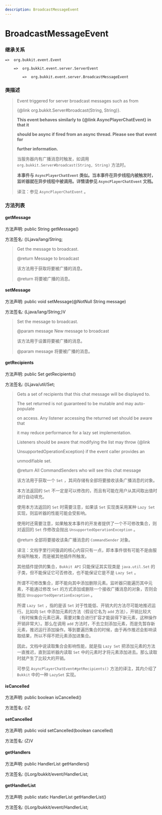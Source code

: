 ```yaml
---
description: BroadcastMessageEvent
---
```


# BroadcastMessageEvent

### 继承关系

    =>  org.bukkit.event.Event

        =>  org.bukkit.event.server.ServerEvent

            =>  org.bukkit.event.server.BroadcastMessageEvent

### 类描述

> Event triggered for server broadcast messages such as from
> 
> {@link org.bukkit.Server#broadcast(String, String)}.
> 
> <b>This event behaves similarly to {@link AsyncPlayerChatEvent} in that it
> 
> should be async if fired from an async thread. Please see that event for
> 
> further information.</b>
> 
> <p>
> 
> 当服务器内有广播消息时触发，如调用 `org.bukkit.Server#broadcast(String, String)` 方法时。
> 
> **本事件与 `AsyncPlayerChatEvent` 类似。当本事件在异步线程内被触发时，监听器就在异步线程中被调用。详情请参见  `AsyncPlayerChatEvent` 文档。**
> 
> <p>
> 
> 译注：参见 `AsyncPlayerChatEvent` 。

### 方法列表

#### getMessage

方法声明: public String getMessage()

方法签名: ()Ljava/lang/String;

> Get the message to broadcast.
> 
> @return Message to broadcast
> 
> <p>
> 
> 该方法用于获取将要被广播的消息。
> 
> @return 将要被广播的消息。

#### setMessage

方法声明: public void setMessage(@NotNull String message)

方法签名: (Ljava/lang/String;)V

> Set the message to broadcast.
> 
> @param message New message to broadcast
> 
> <p>
> 
> 该方法用于设置将要被广播的消息。
> 
> @param message 将要被广播的消息。

#### getRecipients

方法声明: public Set<CommandSender> getRecipients()

方法签名: ()Ljava/util/Set;

> Gets a set of recipients that this chat message will be displayed to.
> 
> The set returned is not guaranteed to be mutable and may auto-populate
> 
> on access. Any listener accessing the returned set should be aware that
> 
> it may reduce performance for a lazy set implementation.
> 
> Listeners should be aware that modifying the list may throw {@link
> 
> UnsupportedOperationException} if the event caller provides an
> 
> unmodifiable set.
> 
> @return All CommandSenders who will see this chat message
> 
> <p>
> 
> 该方法用于获取一个 `Set` ，其间存储有全部将要接收该条广播消息的对象。
> 
> 本方法返回的 `Set` 不一定是可以修改的，而且有可能在用户从其间取出值时进行自动填充。
> 
> 使用本方法返回的 `Set` 时需要注意，如果该 `Set` 实现类采用某种 `Lazy Set` 实现，则监听器的性能可能会受影响。
> 
> 使用时还需要注意，如果触发本事件的开发者提供了一个不可修改集合，则对返回的 `Set` 作修改会抛出 `UnsupportedOperationException` 。
> 
> @return 全部将要接收该条广播消息的 `CommandSender` 对象。
> 
> <p>
> 
> 译注：文档字里行间强调的核心内容只有一点，即本事件很有可能不是由服务端所触发，而是被其他插件所触发。
> 
> 其他插件提供的集合，`Bukkit API` 只能保证其实现类是 `java.util.Set` 的子类，但不能保证它可否修改，也不能保证它是不是 `Lazy Set` 。
> 
> 所谓不可修改集合，即不能向其中添加删除元素。监听器只能遍历其中元素，不能通过修改 `Set` 的方式添加或删除一个接收广播消息的对象，否则会抛出 `UnsupportedOperationException` 。
> 
> 所谓 `Lazy Set` ，指的是该 `Set` 对于性能低、开销大的方法尽可能地推迟运行。比如向 `Set` 中添加元素的方法（假设它名为 `add` 方法），开销比较大（有时候集合元素已满，需要对集合进行扩容才能装得下新元素，这种操作开销非常大）。那么在调用 `add` 方法时，不去立刻添加元素，而是先暂存新元素，推迟运行添加操作。等到要遍历集合的时候，由于再作推迟会影响读取结果，所以不得不把元素添加进集合。
> 
> 因此，文档中说读取集合会影响性能，就是指 `Lazy Set` 把添加元素的方法一直推迟，直到监听器内读取 `Set` 中的元素时才将元素添加进去。那么读取时就产生了比较大的开销。
> 
> 可参见 `AsyncPlayerChatEvent#getRecipients()` 方法的译注，其内介绍了 `Bukkit` 中的一种 `LazySet` 实现。

#### isCancelled

方法声明: public boolean isCancelled()

方法签名: ()Z

#### setCancelled

方法声明: public void setCancelled(boolean cancelled)

方法签名: (Z)V

#### getHandlers

方法声明: public HandlerList getHandlers()

方法签名: ()Lorg/bukkit/event/HandlerList;

#### getHandlerList

方法声明: public static HandlerList getHandlerList()

方法签名: ()Lorg/bukkit/event/HandlerList;